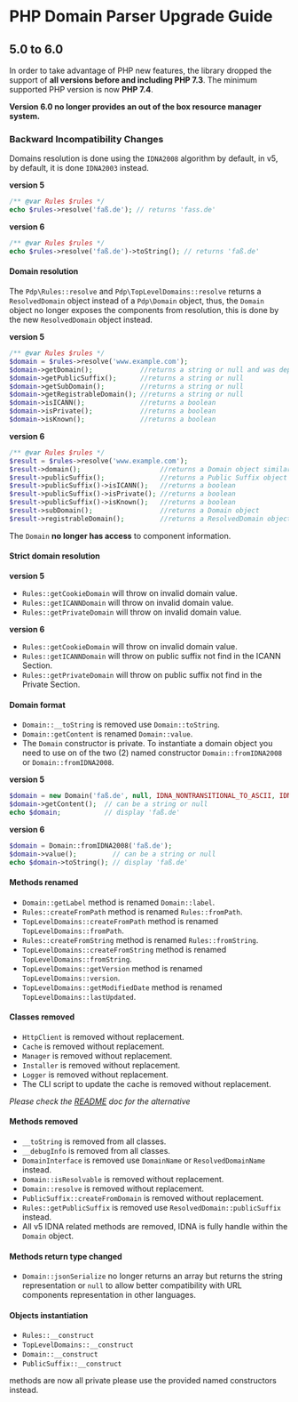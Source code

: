 # PHP Domain Parser Upgrade Guide

## 5.0 to 6.0

In order to take advantage of PHP new features, the library dropped the 
support of **all versions before and including PHP 7.3**. The minimum supported
PHP version is now **PHP 7.4**. 

**Version 6.0 no longer provides an out of the box resource manager system.**

### Backward Incompatibility Changes

Domains resolution is done using the `IDNA2008` algorithm by default, in v5, 
by default, it is done `IDNA2003` instead.

**version 5**

~~~php
/** @var Rules $rules */
echo $rules->resolve('faß.de'); // returns 'fass.de'
~~~ 

**version 6**

~~~php
/** @var Rules $rules */
echo $rules->resolve('faß.de')->toString(); // returns 'faß.de'
~~~ 

#### Domain resolution

The `Pdp\Rules::resolve` and `Pdp\TopLevelDomains::resolve` returns a 
`ResolvedDomain` object instead of a `Pdp\Domain` object, thus, the `Domain` 
object no longer exposes the components from resolution, this is done by the 
new `ResolvedDomain` object instead.

**version 5**

~~~php
/** @var Rules $rules */
$domain = $rules->resolve('www.example.com');
$domain->getDomain();            //returns a string or null and was deprecated
$domain->getPublicSuffix();      //returns a string or null
$domain->getSubDomain();         //returns a string or null
$domain->getRegistrableDomain(); //returns a string or null
$domain->isICANN();              //returns a boolean
$domain->isPrivate();            //returns a boolean
$domain->isKnown();              //returns a boolean
~~~ 

**version 6**

~~~php
/** @var Rules $rules */
$result = $rules->resolve('www.example.com');
$result->domain();                    //returns a Domain object similar to v5 Domain object
$result->publicSuffix();              //returns a Public Suffix object
$result->publicSuffix()->isICANN();   //returns a boolean
$result->publicSuffix()->isPrivate(); //returns a boolean
$result->publicSuffix()->isKnown();   //returns a boolean
$result->subDomain();                 //returns a Domain object
$result->registrableDomain();         //returns a ResolvedDomain object
~~~ 

The `Domain` **no longer has access** to component information.

#### Strict domain resolution

**version 5**
- `Rules::getCookieDomain` will throw on invalid domain value.
- `Rules::getICANNDomain` will throw on invalid domain value.
- `Rules::getPrivateDomain` will throw on invalid domain value.

**version 6**
- `Rules::getCookieDomain` will throw on invalid domain value.
- `Rules::getICANNDomain` will throw on public suffix not find in the ICANN Section.
- `Rules::getPrivateDomain` will throw on public suffix not find in the Private Section.

#### Domain format

- `Domain::__toString` is removed use `Domain::toString`.
- `Domain::getContent` is renamed `Domain::value`.
- The `Domain` constructor is private. To instantiate a domain object you
need to use on of the two (2) named constructor `Domain::fromIDNA2008` or 
`Domain::fromIDNA2008`.

**version 5**
~~~php
$domain = new Domain('faß.de', null, IDNA_NONTRANSITIONAL_TO_ASCII, IDNA_NONTRANSITIONAL_TO_UNICODE);
$domain->getContent();  // can be a string or null
echo $domain;           // display 'faß.de'
~~~ 

**version 6**
~~~php
$domain = Domain::fromIDNA2008('faß.de');
$domain->value();         // can be a string or null
echo $domain->toString(); // display 'faß.de'
~~~ 

#### Methods renamed

- `Domain::getLabel` method is renamed `Domain::label`.
- `Rules::createFromPath` method is renamed `Rules::fromPath`.
- `TopLevelDomains::createFromPath` method is renamed `TopLevelDomains::fromPath`.
- `Rules::createFromString` method is renamed `Rules::fromString`.
- `TopLevelDomains::createFromString` method is renamed `TopLevelDomains::fromString`.
- `TopLevelDomains::getVersion` method is renamed `TopLevelDomains::version`.
- `TopLevelDomains::getModifiedDate` method is renamed `TopLevelDomains::lastUpdated`.

#### Classes removed

- `HttpClient` is removed without replacement.
- `Cache` is removed without replacement.
- `Manager` is removed without replacement.
- `Installer` is removed without replacement.
- `Logger` is removed without replacement.
- The CLI script to update the cache is removed without replacement. 

*Please check the [README](README.md) doc for the alternative*

#### Methods removed

- `__toString` is removed from all classes.
- `__debugInfo` is removed from all classes.
- `DomainInterface` is removed use `DomainName` or `ResolvedDomainName` instead. 
- `Domain::isResolvable` is removed without replacement.
- `Domain::resolve` is removed without replacement.
- `PublicSuffix::createFromDomain` is removed without replacement. 
- `Rules::getPublicSuffix` is removed use `ResolvedDomain::publicSuffix` instead. 
- All v5 IDNA related methods are removed, IDNA is fully handle within the `Domain` object.

#### Methods return type changed

- `Domain::jsonSerialize` no longer returns an array but returns the string
representation or `null` to allow better compatibility with URL components
representation in other languages.

#### Objects instantiation

- `Rules::__construct` 
- `TopLevelDomains::__construct` 
- `Domain::__construct` 
- `PublicSuffix::__construct`

methods are now all private please use the provided named constructors instead.

